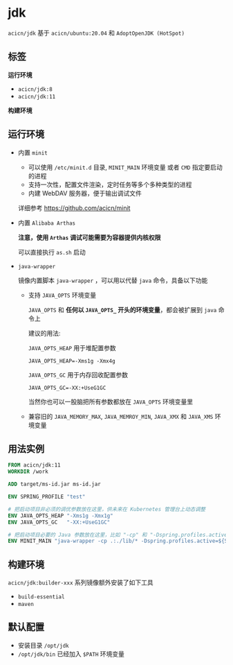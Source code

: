 # jdk

`acicn/jdk` 基于 `acicn/ubuntu:20.04` 和 `AdoptOpenJDK (HotSpot)`

## 标签

**运行环境**

* `acicn/jdk:8`
* `acicn/jdk:11`

**构建环境**

## 运行环境

* 内置 `minit`

    - 可以使用 `/etc/minit.d` 目录, `MINIT_MAIN` 环境变量 或者 `CMD` 指定要启动的进程
    - 支持一次性，配置文件渲染，定时任务等多个多种类型的进程
    - 内建 WebDAV 服务器，便于输出调试文件

    
    详细参考 https://github.com/acicn/minit

* 内置 `Alibaba Arthas`

    **注意，使用 `Arthas` 调试可能需要为容器提供内核权限**

    可以直接执行 `as.sh` 启动

* `java-wrapper`

    镜像内置脚本 `java-wrapper` ，可以用以代替 `java` 命令，具备以下功能

    - 支持 `JAVA_OPTS` 环境变量

         `JAVA_OPTS` 和 **任何以 `JAVA_OPTS_` 开头的环境变量**，都会被扩展到 `java` 命令上

         建议的用法:

         `JAVA_OPTS_HEAP` 用于堆配置参数

         `JAVA_OPTS_HEAP=-Xms1g -Xmx4g`

         `JAVA_OPTS_GC` 用于内存回收配置参数

         `JAVA_OPTS_GC=-XX:+UseG1GC`

         当然你也可以一股脑把所有参数都放在 `JAVA_OPTS` 环境变量里

    - 兼容旧的 `JAVA_MEMORY_MAX`, `JAVA_MEMROY_MIN`, `JAVA_XMX` 和 `JAVA_XMS` 环境变量

## 用法实例

``` dockerfile
FROM acicn/jdk:11
WORKDIR /work

ADD target/ms-id.jar ms-id.jar

ENV SPRING_PROFILE "test"

# 把启动项目非必须的调优参数放在这里，供未来在 Kubernetes 管理台上动态调整
ENV JAVA_OPTS_HEAP "-Xms1g -Xmx1g"
ENV JAVA_OPTS_GC   "-XX:+UseG1GC"

# 把启动项目必要的 Java 参数放在这里，比如 "-cp" 和 "-Dspring.profiles.active=${SPRING_PROFILE}" 参数
ENV MINIT_MAIN "java-wrapper -cp .:./lib/* -Dspring.profiles.active=${SPRING_PROFILE} -jar ms-id.jar"
```

## 构建环境

`acicn/jdk:builder-xxx` 系列镜像额外安装了如下工具

* `build-essential`
* `maven`

## 默认配置

* 安装目录 `/opt/jdk`
* `/opt/jdk/bin` 已经加入 `$PATH` 环境变量
